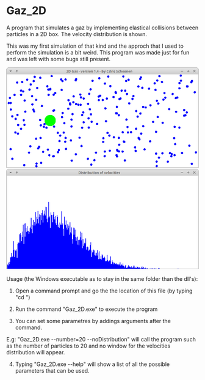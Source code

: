 # Gaz_2D
A program that simulates a gaz by implementing elastical collisions between particles in a 2D box. The velocity distribution is shown. 

This was my first simulation of that kind and the approch that I used to perform the simulation is a bit weird. This program was made just for fun and was left with some bugs still present.

![alt text](Screenshot-brownian.png?raw=true "Screenshot - Brownian Motion")
![alt text](Screenshot-velocities.png?raw=true "Screenshot - Distribution of Velocities")

Usage (the Windows executable as to stay in the same folder than the dll's):

1. Open a command prompt and go the the location of this file (by typing "cd <path>")

2. Run the command "Gaz_2D.exe" to execute the program

3. You can set some parametres by addings arguments after the command. 

E.g:  "Gaz_2D.exe --number=20 --noDistribution" 
will call the program such as the number of particles to 20 and no window for the velocities distribution will appear.

4. Typing "Gaz_2D.exe --help" will show a list of all the possible parameters that can be used.
